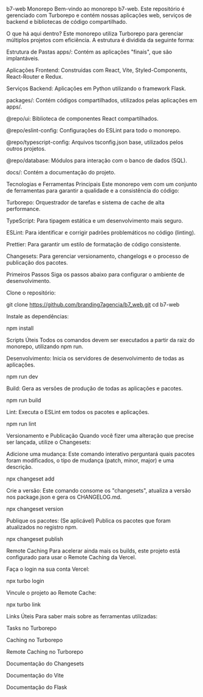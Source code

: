 b7-web Monorepo
Bem-vindo ao monorepo b7-web. Este repositório é gerenciado com Turborepo e contém nossas aplicações web, serviços de backend e bibliotecas de código compartilhado.

O que há aqui dentro?
Este monorepo utiliza Turborepo para gerenciar múltiplos projetos com eficiência. A estrutura é dividida da seguinte forma:

Estrutura de Pastas
apps/: Contém as aplicações "finais", que são implantáveis.

Aplicações Frontend: Construídas com React, Vite, Styled-Components, React-Router e Redux.

Serviços Backend: Aplicações em Python utilizando o framework Flask.

packages/: Contém códigos compartilhados, utilizados pelas aplicações em apps/.

@repo/ui: Biblioteca de componentes React compartilhados.

@repo/eslint-config: Configurações do ESLint para todo o monorepo.

@repo/typescript-config: Arquivos tsconfig.json base, utilizados pelos outros projetos.

@repo/database: Módulos para interação com o banco de dados (SQL).

docs/: Contém a documentação do projeto.

Tecnologias e Ferramentas Principais
Este monorepo vem com um conjunto de ferramentas para garantir a qualidade e a consistência do código:

Turborepo: Orquestrador de tarefas e sistema de cache de alta performance.

TypeScript: Para tipagem estática e um desenvolvimento mais seguro.

ESLint: Para identificar e corrigir padrões problemáticos no código (linting).

Prettier: Para garantir um estilo de formatação de código consistente.

Changesets: Para gerenciar versionamento, changelogs e o processo de publicação dos pacotes.

Primeiros Passos
Siga os passos abaixo para configurar o ambiente de desenvolvimento.

Clone o repositório:

git clone https://github.com/branding7agencia/b7_web.git
cd b7-web

Instale as dependências:

npm install

Scripts Úteis
Todos os comandos devem ser executados a partir da raiz do monorepo, utilizando npm run.

Desenvolvimento: Inicia os servidores de desenvolvimento de todas as aplicações.

npm run dev

Build: Gera as versões de produção de todas as aplicações e pacotes.

npm run build

Lint: Executa o ESLint em todos os pacotes e aplicações.

npm run lint

Versionamento e Publicação
Quando você fizer uma alteração que precise ser lançada, utilize o Changesets:

Adicione uma mudança:
Este comando interativo perguntará quais pacotes foram modificados, o tipo de mudança (patch, minor, major) e uma descrição.

npx changeset add

Crie a versão:
Este comando consome os "changesets", atualiza a versão nos package.json e gera os CHANGELOG.md.

npx changeset version

Publique os pacotes:
(Se aplicável) Publica os pacotes que foram atualizados no registro npm.

npx changeset publish

Remote Caching
Para acelerar ainda mais os builds, este projeto está configurado para usar o Remote Caching da Vercel.

Faça o login na sua conta Vercel:

npx turbo login

Vincule o projeto ao Remote Cache:

npx turbo link

Links Úteis
Para saber mais sobre as ferramentas utilizadas:

Tasks no Turborepo

Caching no Turborepo

Remote Caching no Turborepo

Documentação do Changesets

Documentação do Vite

Documentação do Flask